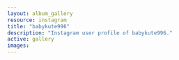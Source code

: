 ```yaml
---
layout: album_gallery
resource: instagram
title: "babykute996"
description: "Instagram user profile of babykute996."
active: gallery
images:
---
```


